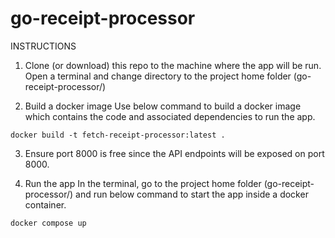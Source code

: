 # go-receipt-processor

INSTRUCTIONS

1) Clone (or download) this repo to the machine where the app will be run. Open a terminal and change directory to the project home folder (go-receipt-processor/)

2) Build a docker image
Use below command to build a docker image which contains the code and associated dependencies to run the app.
```
docker build -t fetch-receipt-processor:latest .
```
3) Ensure port 8000 is free since the API endpoints will be exposed on port 8000.

4) Run the app
In the terminal, go to the project home folder (go-receipt-processor/) and run below command to start the app inside a docker container.
```
docker compose up
```